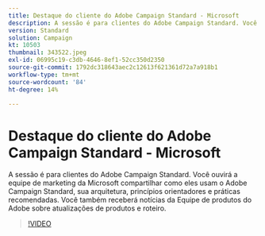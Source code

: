 ```yaml
---
title: Destaque do cliente do Adobe Campaign Standard - Microsoft
description: A sessão é para clientes do Adobe Campaign Standard. Você ouvirá a equipe de marketing da Microsoft compartilhar como eles usam o Adobe Campaign Standard.
version: Standard
solution: Campaign
kt: 10503
thumbnail: 343522.jpeg
exl-id: 06995c19-c3db-4646-8ef1-52cc350d2350
source-git-commit: 1792dc318643aec2c12613f621361d72a7a918b1
workflow-type: tm+mt
source-wordcount: '84'
ht-degree: 14%

---
```


# Destaque do cliente do Adobe Campaign Standard - Microsoft

A sessão é para clientes do Adobe Campaign Standard. Você ouvirá a equipe de marketing da Microsoft compartilhar como eles usam o Adobe Campaign Standard, sua arquitetura, princípios orientadores e práticas recomendadas. Você também receberá notícias da Equipe de produtos do Adobe sobre atualizações de produtos e roteiro.

>[!VIDEO](https://video.tv.adobe.com/v/343522/?quality=12&learn=on)

